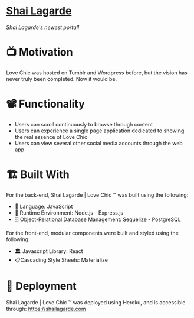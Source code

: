 # [Shai Lagarde](https://shailagarde.com/)

_Shai Lagarde's newest portal!_

# 📺 Motivation

Love Chic was hosted on Tumblr and Wordpress before, but the vision has never truly been completed. Now it would be.

# 📽 Functionality

- Users can scroll continuously to browse through content
- Users can experience a single page application dedicated to showing the real essence of Love Chic
- Users can view several other social media accounts through the web app

# :building_construction: Built With

For the back-end, Shai Lagarde | Love Chic :tm: was built using the following:

- :book: Language: JavaScript
- :running: Runtime Environment: Node.js - Express.js
- :file_cabinet: Object-Relational Database Management: Sequelize - PostgreSQL

For the front-end, modular components were built and styled using the following:

- :classical_building: Javascript Library: React
- :clipboard:Cascading Style Sheets: Materialize

# :satellite: Deployment

Shai Lagarde | Love Chic :tm: was deployed using Heroku, and is accessible through: https://shailagarde.com
